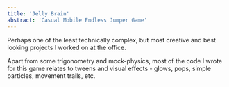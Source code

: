 ```yaml
---
title: 'Jelly Brain'
abstract: 'Casual Mobile Endless Jumper Game'
---
```

Perhaps one of the least technically complex, but most creative and best looking projects I worked on at the office.

Apart from some trigonometry and mock-physics, most of the code I wrote for this game relates to tweens and visual effects - glows, pops, simple particles, movement trails, etc.
